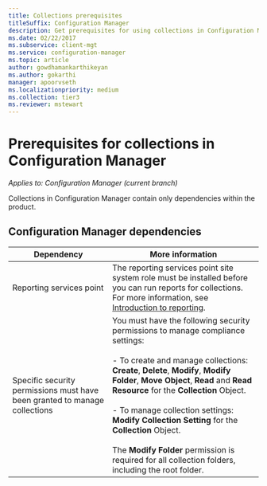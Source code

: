 ```yaml
---
title: Collections prerequisites
titleSuffix: Configuration Manager
description: Get prerequisites for using collections in Configuration Manager.
ms.date: 02/22/2017
ms.subservice: client-mgt
ms.service: configuration-manager
ms.topic: article
author: gowdhamankarthikeyan
ms.author: gokarthi
manager: apoorvseth
ms.localizationpriority: medium
ms.collection: tier3
ms.reviewer: mstewart
---
```

# Prerequisites for collections in Configuration Manager

*Applies to: Configuration Manager (current branch)*

Collections in Configuration Manager contain only dependencies within the product.

## Configuration Manager dependencies

|Dependency|More information|
|----------------|----------------------|
|Reporting services point|The reporting services point site system role must be installed before you can run reports for collections. For more information, see [Introduction to reporting](../../../servers/manage/introduction-to-reporting.md).|
|Specific security permissions must have been granted to manage collections|You must have the following security permissions to manage compliance settings:<br /><br /> - To create and manage collections: **Create**, **Delete**, **Modify**, **Modify Folder**, **Move Object**, **Read** and **Read Resource** for the **Collection** Object.<br /><br /> - To manage collection settings: **Modify Collection Setting** for the **Collection** Object.<br /><br /> The **Modify Folder** permission is required for all collection folders, including the root folder.|
